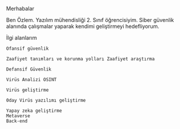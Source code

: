 Merhabalar

Ben Özlem. Yazılım mühendisliği 2. Sınıf öğrencisiyim. Siber güvenlik alanında çalışmalar yaparak kendimi geliştirmeyi hedefliyorum.

İlgi alanlarım

    Ofansif güvenlik

    Zaafiyet tanımları ve korunma yolları Zaafiyet araştırma

    Defansif Güvenlik

    Virüs Analizi OSINT

    Virüs geliştirme

    0day Virüs yazılımı geliştirme

    Yapay zeka geliştirme
    Metaverse
    Back-end

